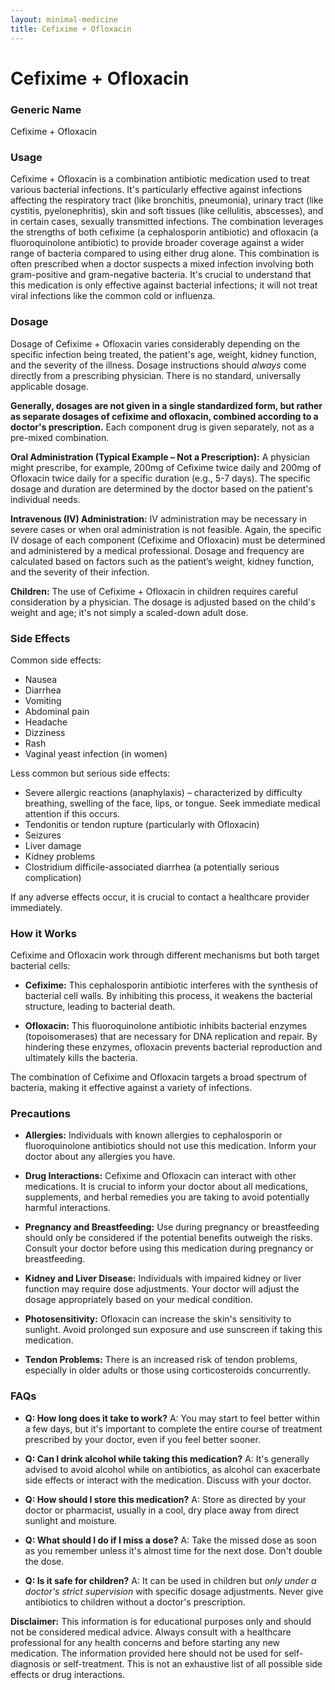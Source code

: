 ```yaml
---
layout: minimal-medicine
title: Cefixime + Ofloxacin
---
```


# Cefixime + Ofloxacin
### Generic Name
Cefixime + Ofloxacin


### Usage

Cefixime + Ofloxacin is a combination antibiotic medication used to treat various bacterial infections.  It's particularly effective against infections affecting the respiratory tract (like bronchitis, pneumonia), urinary tract (like cystitis, pyelonephritis), skin and soft tissues (like cellulitis, abscesses), and in certain cases, sexually transmitted infections.  The combination leverages the strengths of both cefixime (a cephalosporin antibiotic) and ofloxacin (a fluoroquinolone antibiotic) to provide broader coverage against a wider range of bacteria compared to using either drug alone.  This combination is often prescribed when a doctor suspects a mixed infection involving both gram-positive and gram-negative bacteria. It's crucial to understand that this medication is only effective against bacterial infections; it will not treat viral infections like the common cold or influenza.


### Dosage

Dosage of Cefixime + Ofloxacin varies considerably depending on the specific infection being treated, the patient's age, weight, kidney function, and the severity of the illness.  Dosage instructions should *always* come directly from a prescribing physician.  There is no standard, universally applicable dosage.

**Generally, dosages are not given in a single standardized form, but rather as separate dosages of cefixime and ofloxacin, combined according to a doctor's prescription.**  Each component drug is given separately, not as a pre-mixed combination.


**Oral Administration (Typical Example – Not a Prescription):**  A physician might prescribe, for example, 200mg of Cefixime twice daily and 200mg of Ofloxacin twice daily for a specific duration (e.g., 5-7 days).  The specific dosage and duration are determined by the doctor based on the patient's individual needs.

**Intravenous (IV) Administration:** IV administration may be necessary in severe cases or when oral administration is not feasible.  Again, the specific IV dosage of each component (Cefixime and Ofloxacin) must be determined and administered by a medical professional.  Dosage and frequency are calculated based on factors such as the patient’s weight, kidney function, and the severity of their infection.


**Children:**  The use of Cefixime + Ofloxacin in children requires careful consideration by a physician. The dosage is adjusted based on the child's weight and age; it's not simply a scaled-down adult dose.


### Side Effects

Common side effects:

* Nausea
* Diarrhea
* Vomiting
* Abdominal pain
* Headache
* Dizziness
* Rash
* Vaginal yeast infection (in women)


Less common but serious side effects:

* Severe allergic reactions (anaphylaxis) – characterized by difficulty breathing, swelling of the face, lips, or tongue.  Seek immediate medical attention if this occurs.
* Tendonitis or tendon rupture (particularly with Ofloxacin)
* Seizures
* Liver damage
* Kidney problems
* Clostridium difficile-associated diarrhea (a potentially serious complication)


If any adverse effects occur, it is crucial to contact a healthcare provider immediately.


### How it Works

Cefixime and Ofloxacin work through different mechanisms but both target bacterial cells:

* **Cefixime:** This cephalosporin antibiotic interferes with the synthesis of bacterial cell walls.  By inhibiting this process, it weakens the bacterial structure, leading to bacterial death.

* **Ofloxacin:** This fluoroquinolone antibiotic inhibits bacterial enzymes (topoisomerases) that are necessary for DNA replication and repair.  By hindering these enzymes, ofloxacin prevents bacterial reproduction and ultimately kills the bacteria.

The combination of Cefixime and Ofloxacin targets a broad spectrum of bacteria, making it effective against a variety of infections.


### Precautions

* **Allergies:**  Individuals with known allergies to cephalosporin or fluoroquinolone antibiotics should not use this medication.  Inform your doctor about any allergies you have.

* **Drug Interactions:**  Cefixime and Ofloxacin can interact with other medications.  It is crucial to inform your doctor about all medications, supplements, and herbal remedies you are taking to avoid potentially harmful interactions.

* **Pregnancy and Breastfeeding:**  Use during pregnancy or breastfeeding should only be considered if the potential benefits outweigh the risks.  Consult your doctor before using this medication during pregnancy or breastfeeding.

* **Kidney and Liver Disease:**  Individuals with impaired kidney or liver function may require dose adjustments.  Your doctor will adjust the dosage appropriately based on your medical condition.

* **Photosensitivity:** Ofloxacin can increase the skin's sensitivity to sunlight.  Avoid prolonged sun exposure and use sunscreen if taking this medication.

* **Tendon Problems:**  There is an increased risk of tendon problems, especially in older adults or those using corticosteroids concurrently.


### FAQs

* **Q: How long does it take to work?** A:  You may start to feel better within a few days, but it's important to complete the entire course of treatment prescribed by your doctor, even if you feel better sooner.

* **Q: Can I drink alcohol while taking this medication?** A: It's generally advised to avoid alcohol while on antibiotics, as alcohol can exacerbate side effects or interact with the medication. Discuss with your doctor.

* **Q: How should I store this medication?** A: Store as directed by your doctor or pharmacist, usually in a cool, dry place away from direct sunlight and moisture.

* **Q: What should I do if I miss a dose?** A: Take the missed dose as soon as you remember unless it's almost time for the next dose. Don't double the dose.

* **Q: Is it safe for children?** A:  It can be used in children but *only under a doctor's strict supervision* with specific dosage adjustments.  Never give antibiotics to children without a doctor's prescription.

**Disclaimer:** This information is for educational purposes only and should not be considered medical advice.  Always consult with a healthcare professional for any health concerns and before starting any new medication.  The information provided here should not be used for self-diagnosis or self-treatment.  This is not an exhaustive list of all possible side effects or drug interactions.
